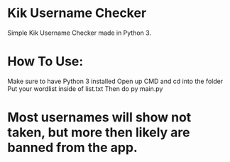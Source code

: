 # Kik Username Checker
Simple Kik Username Checker made in Python 3.


# How To Use:

Make sure to have Python 3 installed
Open up CMD and cd into the folder
Put your wordlist inside of list.txt
Then do py main.py


# Most usernames will show not taken, but more then likely are banned from the app.
